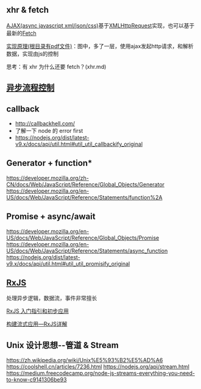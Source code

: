 
## xhr & fetch
[AJAX(async javascript xml/json/css)](https://developer.mozilla.org/zh-CN/docs/Web/Guide/AJAX)基于[XMLHttpRequest](https://developer.mozilla.org/en-US/docs/Web/API/XMLHttpRequest)实现，也可以基于最新的[Fetch](https://developer.mozilla.org/zh-CN/docs/Web/API/Fetch_API)

[实现原理(根目录有pdf文件)](https://courses.cs.washington.edu/courses/cse490h/07sp/readings/ajax_adaptive_path.pdf)：图中，多了一层，使用ajax发起http请求，和解析数据，实现由js的控制

思考：有 xhr 为什么还要 fetch？(xhr.md)

## [异步流程控制](https://github.com/FE-star/showcase10)
## callback
- http://callbackhell.com/
- 了解一下 node 的 error first
- https://nodejs.org/dist/latest-v9.x/docs/api/util.html#util_util_callbackify_original
## Generator + function*
https://developer.mozilla.org/zh-CN/docs/Web/JavaScript/Reference/Global_Objects/Generator
https://developer.mozilla.org/en-US/docs/Web/JavaScript/Reference/Statements/function%2A
## Promise + async/await
https://developer.mozilla.org/en-US/docs/Web/JavaScript/Reference/Global_Objects/Promise
https://developer.mozilla.org/en-US/docs/Web/JavaScript/Reference/Statements/async_function
https://nodejs.org/dist/latest-v9.x/docs/api/util.html#util_util_promisify_original
## [RxJS](http://reactivex.io/rxjs/)
处理异步逻辑，数据流，事件非常擅长

[RxJS 入门指引和初步应用](https://zhuanlan.zhihu.com/p/25383159)

[构建流式应用—RxJS详解](https://github.com/joeyguo/blog/issues/11)
## Unix 设计思想--管道 & Stream
https://zh.wikipedia.org/wiki/Unix%E5%93%B2%E5%AD%A6
https://coolshell.cn/articles/7236.html
https://nodejs.org/api/stream.html
https://medium.freecodecamp.org/node-js-streams-everything-you-need-to-know-c9141306be93